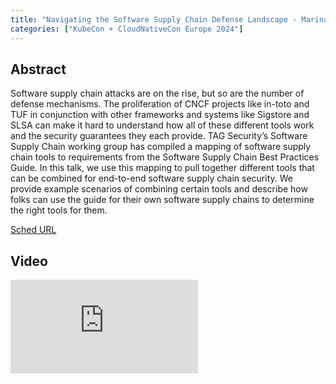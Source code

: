 ```yaml
---
title: "Navigating the Software Supply Chain Defense Landscape - Marina Moore & Aditya Sirish A Yelgundhalli, New York University"
categories: ["KubeCon + CloudNativeCon Europe 2024"]
---
```


## Abstract

Software supply chain attacks are on the rise, but so are the number of defense mechanisms. The proliferation of CNCF projects like in-toto and TUF in conjunction with other frameworks and systems like Sigstore and SLSA can make it hard to understand how all of these different tools work and the security guarantees they each provide. TAG Security’s Software Supply Chain working group has compiled a mapping of software supply chain tools to requirements from the Software Supply Chain Best Practices Guide. In this talk, we use this mapping to pull together different tools that can be combined for end-to-end software supply chain security. We provide example scenarios of combining certain tools and describe how folks can use the guide for their own software supply chains to determine the right tools for them.

[Sched URL](https://kccnceu2024.sched.com/event/7c5d469ded0c0998912864f061fc121f)

## Video

<iframe src="https://www.youtube.com/embed/NzIHD4vPKVc" frameborder="0" allow="accelerometer; autoplay; encrypted-media; gyroscope; picture-in-picture" allowfullscreen></iframe>

